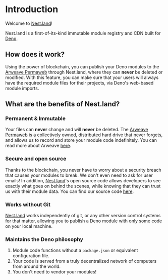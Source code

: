 # Introduction

Welcome to [Nest.land](https://nest.land)!

Nest.land is a first-of-its-kind immutable module registry and CDN built for [Deno](https://deno.land).

## How does it work?

Using the power of blockchain, you can publish your Deno modules to the [Arweave Permaweb](https://www.arweave.org/) through Nest.land, where they can **never** be deleted or modified. With this feature, you can make sure that your users will always have the required module files for their projects, via Deno's web-based module imports. 

## What are the benefits of Nest.land?

### Permanent & Immutable
Your files can **never** change and will **never** be deleted. The [Arweave Permaweb](https://www.arweave.org/) is a collectively owned, distributed hard drive that never forgets, and allows us to record and store your module code indefinitely.
You can read more about Arweave [here](https://www.arweave.org/#arweave-intro).
                                                                                                                 
### Secure and open source
Thanks to the blockchain, you never have to worry about a security breach that causes your modules to break. We don't even need to ask for user emails! In addition, [Nest.land](https://nest.land)'s open source code allows developers to see exactly what goes on behind the scenes, while knowing that they can trust us with their module data.
You can find our source code [here](https://github.com/nestdotland).

### Works without Git
[Nest.land](https://nest.land) works independently of git, or any other version control systems for that matter, allowing you to publish a Deno module with only some code on your local machine.

### Maintains the Deno philosophy
1. Module code functions without a `package.json` or equivalent configuration file.
2. Your code is served from a truly decentralized network of computers from around the world.
3. You don't need to vendor your modules!
